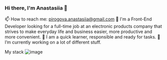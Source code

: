 ### Hi there, I'm Anastasiia 👋



📫 How to reach me: pirogova.anastasiia@gmail.com
🌱 I'm a Front-End Developer looking for a full-time job at an electronic products company that strives to make everyday life and business easier, more productive and more convenient.
📝 I am a quick learner, responsible and ready for tasks.
🔭 I’m currently working on a lot of different stuff.


My stack
![image](https://user-images.githubusercontent.com/109249070/224412046-6a27dfd1-6e77-4b79-8a84-19b86482d0a3.png)

 
